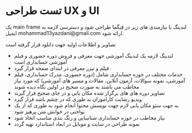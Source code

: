 <h1>تست طراحی UX و UI</h1>

<p>یک main frame لندینگ با نیازمندی های زیر در فیگما طراحی شود و دسترسی لازمه به ایمیل mohammad13yazdani@gmail.com ارائه شود.</p>
<p>تصاویر و اطلاعات اولیه جهت دانلود قرار  گرفته است</p>
<ul>
  <li>لندینگ لازمه یک لندینگ آموزشی جهت معرفی و فروش دوره حضوری و فیلم آموزشی حسابداری است</li>
  <li>فیلم و تیزر معرفی در ابتدای صفحه قرار گیرد</li>
  <li>خدمات مختلف در حوزه حسابداری شامل (دوره حضوری، مدرک حسابداری، فیلم آموزشی، نمونه سوالات، آزمون آنلاین، مقالات و مسیر های آموزشی) که مورد نیاز مخاطب می باشند به صورت صحیح در اولین نگاه دیده شوند</li>
  <li>تصاویر دوره های های برگزار شده مکان یابی و در جای صحیح قرار گیرند</li>
  <li>ویدیو رضایت کاراموزان به طوری که در چشم باشد قرار گیرد</li>
  <li>به جهت سئو مکان یابی لازم جهت نویسش محتوا انجام شود به طوری که از یک نواختی در خوانش متن پرهیز شود</li>
  <li>نیاز مخاطب در حوزه حسابداری شناسایی و رنگ بندی مناسب اتخاذ شود</li>
  <li>نمونه طراحی در سایت و موبایل در ابعاد استاندارد تهیه گردد</li>
</ul>
